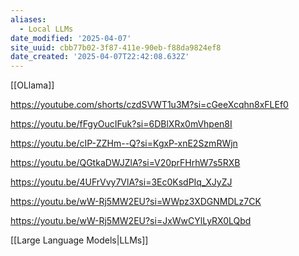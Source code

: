 ```yaml
---
aliases:
  - Local LLMs
date_modified: '2025-04-07'
site_uuid: cbb77b02-3f87-411e-90eb-f88da9824ef8
date_created: '2025-04-07T22:42:08.632Z'
---
```


[[OLlama]]

https://youtube.com/shorts/czdSVWT1u3M?si=cGeeXcqhn8xFLEf0

https://youtu.be/fFgyOucIFuk?si=6DBlXRx0mVhpen8I

https://youtu.be/cIP-ZZHm--Q?si=KgxP-xnE2SzmRWjn

https://youtu.be/QGtkaDWJZlA?si=V20prFHrhW7s5RXB

https://youtu.be/4UFrVvy7VlA?si=3Ec0KsdPIq_XJyZJ


https://youtu.be/wW-Rj5MW2EU?si=WWpz3XDGNMDLz7CK

https://youtu.be/wW-Rj5MW2EU?si=JxWwCYlLyRX0LQbd

[[Large Language Models|LLMs]]